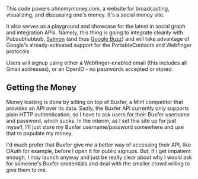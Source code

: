 This code powers ohnomymoney.com, a website for broadcasting, visualizing, and discussing one's money.  It's a social money site.

It also serves as a playground and showcase for the latest in social graph and integration APIs.  Namely, this thing is going to integrate cleanly with Pubsubhubbub, [Salmon](http://www.salmon-protocol.org/) (and thus [Google Buzz](http://www.google.com/buzz)) and will take advantage of Google's already-activated support for the PortableContacts and Webfinger protocols.

Users will signup using either a Webfinger-enabled email (this includes all Gmail addresses), or an OpenID - no passwords accepted or stored.


Getting the Money
-----------------

Money loading is done by sitting on top of Buxfer, a Mint competitor that provides an API over its data.  Sadly, the Buxfer API currently only supports plain HTTP authentication, so I have to ask users for their Buxfer username and password, which sucks.  In the interim, as I set this site up for just myself, I'll just store my Buxfer username/password somewhere and use that to populate my money.

I'd much prefer that Buxfer give me a better way of accessing their API, like OAuth for example, before I open it for public signups.  But, if I get impatient enough, I may launch anyway and just be really clear about why I would ask for someone's Buxfer credentials and deal with the smaller crowd willing to give them to me.
